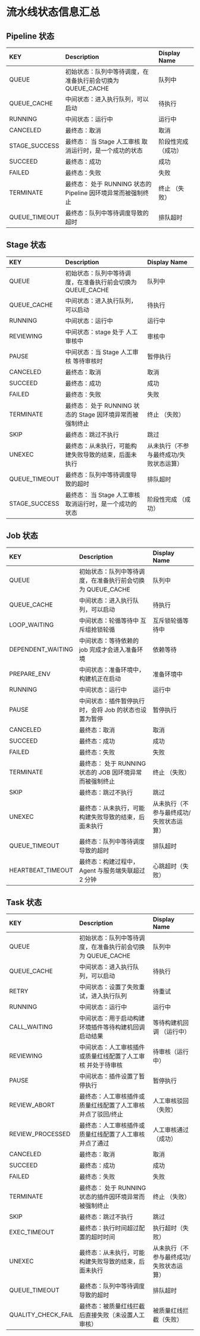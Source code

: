 # 流水线状态信息汇总

## Pipeline 状态

| KEY | Description | Display Name |
| :--- | :--- | :--- |
| QUEUE | 初始状态：队列中等待调度，在准备执行前会切换为 QUEUE\_CACHE | 队列中 |
| QUEUE\_CACHE | 中间状态：进入执行队列，可以启动 | 待执行 |
| RUNNING | 中间状态：运行中 | 运行中 |
| CANCELED | 最终态：取消 | 取消 |
| STAGE\_SUCCESS | 最终态： 当 Stage 人工审核 取消运行时，是一个成功的状态 | 阶段性完成 （成功） |
| SUCCEED | 最终态：成功 | 成功 |
| FAILED | 最终态：失败 | 失败 |
| TERMINATE | 最终态： 处于 RUNNING 状态的 Pipeline 因环境异常而被强制终止 | 终止 （失败） |
| QUEUE\_TIMEOUT | 最终态：队列中等待调度导致的超时 | 排队超时 |

## Stage 状态

| KEY | Description | Display Name |
| :--- | :--- | :--- |
| QUEUE | 初始状态：队列中等待调度，在准备执行前会切换为 QUEUE\_CACHE | 队列中 |
| QUEUE\_CACHE | 中间状态：进入执行队列，可以启动 | 待执行 |
| RUNNING | 中间状态：运行中 | 运行中 |
| REVIEWING | 中间状态：stage 处于 人工审核中 | 审核中 |
| PAUSE | 中间状态：当 Stage 人工审核 等待审核时 | 暂停执行 |
| CANCELED | 最终态：取消 | 取消 |
| SUCCEED | 最终态：成功 | 成功 |
| FAILED | 最终态：失败 | 失败 |
| TERMINATE | 最终态： 处于 RUNNING 状态的 Stage 因环境异常而被强制终止 | 终止 （失败） |
| SKIP | 最终态：跳过不执行 | 跳过 |
| UNEXEC | 最终态：从未执行，可能构建失败导致的结束，后面未执行 | 从未执行（不参与最终成功/失败状态运算） |
| QUEUE\_TIMEOUT | 最终态：队列中等待调度导致的超时 | 排队超时 |
| STAGE\_SUCCESS | 最终态： 当 Stage 人工审核 取消运行时，是一个成功的状态 | 阶段性完成 （成功） |

## Job 状态

| KEY | Description | Display Name |
| :--- | :--- | :--- |
| QUEUE | 初始状态：队列中等待调度，在准备执行前会切换为 QUEUE\_CACHE | 队列中 |
| QUEUE\_CACHE | 中间状态：进入执行队列，可以启动 | 待执行 |
| LOOP\_WAITING | 中间状态：轮循等待中 互斥组抢锁轮循 | 互斥锁轮循等待中 |
| DEPENDENT\_WAITING | 中间状态：等待依赖的 job 完成才会进入准备环境 | 依赖等待 |
| PREPARE\_ENV | 中间状态：准备环境中，构建机正在启动 | 准备环境中 |
| RUNNING | 中间状态：运行中 | 运行中 |
| PAUSE | 中间状态：插件暂停执行时，会将 Job 的状态也设置为暂停 | 暂停执行 |
| CANCELED | 最终态：取消 | 取消 |
| SUCCEED | 最终态：成功 | 成功 |
| FAILED | 最终态：失败 | 失败 |
| TERMINATE | 最终态： 处于 RUNNING 状态的 JOB 因环境异常而被强制终止 | 终止 （失败） |
| SKIP | 最终态：跳过不执行 | 跳过 |
| UNEXEC | 最终态：从未执行，可能构建失败导致的结束，后面未执行 | 从未执行（不参与最终成功/失败状态运算） |
| QUEUE\_TIMEOUT | 最终态：队列中等待调度导致的超时 | 排队超时 |
| HEARTBEAT\_TIMEOUT | 最终态：构建过程中，Agent 与服务端失联超过 2 分钟 | 心跳超时（失败） |

## Task 状态

| KEY | Description | Display Name |
| :--- | :--- | :--- |
| QUEUE | 初始状态：队列中等待调度，在准备执行前会切换为 QUEUE\_CACHE | 队列中 |
| QUEUE\_CACHE | 中间状态：进入执行队列，可以启动 | 待执行 |
| RETRY | 中间状态：设置了失败重试，进入执行队列 | 待重试 |
| RUNNING | 中间状态：运行中 | 运行中 |
| CALL\_WAITING | 中间状态：用于启动构建环境插件等待构建机回调启动结果 | 等待构建机回调 （运行中） |
| REVIEWING | 中间状态：人工审核插件或质量红线配置了人工审核 并处于待审核 | 待审核（运行中） |
| PAUSE | 中间状态：插件设置了暂停执行 | 暂停执行 |
| REVIEW\_ABORT | 最终态：人工审核插件或质量红线配置了人工审核 并点了驳回/终止 | 人工审核驳回（失败） |
| REVIEW\_PROCESSED | 最终态：人工审核插件或质量红线配置了人工审核 并点了通过 | 人工审核通过（成功） |
| CANCELED | 最终态：取消 | 取消 |
| SUCCEED | 最终态：成功 | 成功 |
| FAILED | 最终态：失败 | 失败 |
| TERMINATE | 最终态： 处于 RUNNING 状态的插件因环境异常而被强制终止 | 终止 （失败） |
| SKIP | 最终态：跳过不执行 | 跳过 |
| EXEC\_TIMEOUT | 最终态：执行时间超过配置的超时时间 | 执行超时（失败） |
| UNEXEC | 最终态：从未执行，可能构建失败导致的结束，后面未执行 | 从未执行（不参与最终成功/失败状态运算） |
| QUEUE\_TIMEOUT | 最终态：队列中等待调度导致的超时 | 排队超时 |
| QUALITY\_CHECK\_FAIL | 最终态：被质量红线拦截后直接失败（未设置人工审核） | 被质量红线拦截（失败） |

